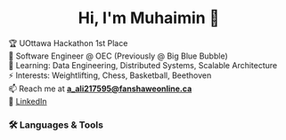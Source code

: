 <h1 align="center">Hi, I'm Muhaimin 👋</h1>

🏆 UOttawa Hackathon 1st Place  
🏢 Software Engineer @ OEC (Previously @ Big Blue Bubble)  
🌱 Learning: Data Engineering, Distributed Systems, Scalable Architecture  
⚡ Interests: Weightlifting, Chess, Basketball, Beethoven  
📫 Reach me at **a_ali217595@fanshaweonline.ca**  
🔗 [LinkedIn](https://www.linkedin.com/in/abdulmuhaimin-ali/)


### 🛠 Languages & Tools  
